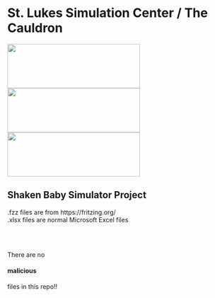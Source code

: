 <h1>St. Lukes Simulation Center / The Cauldron</h1>

<img src="https://www.slhn.org/-/media/slhn/Global/Image/Logo/logo.ashx" height="100" width="300" >
<img src="https://www.stlukessimcenter.org/assets/img/3d-print-innovation-lab/the-cauldron-logo.jpg" height="100" width="300" >
<img src="https://www.kutztown.edu/Global/logo.png" height="100" width="300" >


<h2>Shaken Baby Simulator Project</h2>

<p>.fzz files are from https://fritzing.org/
<br>
.xlsx files are normal Microsoft Excel files</p>
<br>
<br>
<p>There are no <h4>malicious</h4> files in this repo!!</p>
